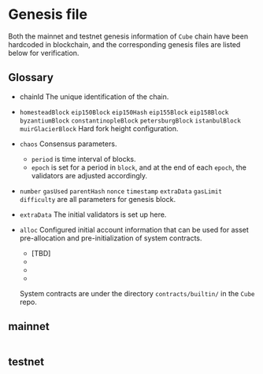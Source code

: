# Genesis file
Both the mainnet and testnet genesis information of `Cube` chain have been hardcoded in blockchain, and the corresponding genesis files are listed below for verification.

## Glossary 
- chainId The unique identification of the chain.
- `homesteadBlock` `eip150Block` `eip150Hash` `eip155Block` `eip158Block` `byzantiumBlock` `constantinopleBlock` `petersburgBlock` `istanbulBlock` `muirGlacierBlock` Hard fork height configuration.
- `chaos` Consensus parameters.
    - `period` is time interval of blocks. 
    - `epoch` is set for a period in `block`, and at the end of each `epoch`, the validators are adjusted accordingly.
- `number` `gasUsed` `parentHash` `nonce` `timestamp` `extraData` `gasLimit` `difficulty` are all parameters for genesis block.
- `extraData` The initial validators is set up here.
- `alloc` Configured initial account information that can be used for asset pre-allocation and pre-initialization of system contracts.
    - [TBD]
    -  
    - 
    - 

  System contracts are under the directory `contracts/builtin/` in the `Cube` repo.

## mainnet
``` JSON

```
## testnet
``` JSON

```